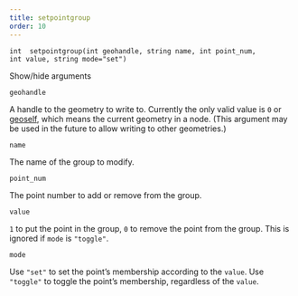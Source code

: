 ```yaml
---
title: setpointgroup
order: 10
---
```

`int  setpointgroup(int geohandle, string name, int point_num, int value, string mode="set")`

Show/hide arguments

`geohandle`

A handle to the geometry to write to. Currently the only valid value is `0` or [geoself](geoself.html "Returns a handle to the current geometry."), which means the current geometry in a node. (This argument may be used in the future to allow writing to other geometries.)

`name`

The name of the group to modify.

`point_num`

The point number to add or remove from the group.

`value`

`1` to put the point in the group, `0` to remove the point from the group.
This is ignored if `mode` is `"toggle"`.

`mode`

Use `"set"` to set the point’s membership according to the `value`.
Use `"toggle"` to toggle the point’s membership, regardless of the `value`.
